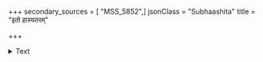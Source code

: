 +++
secondary_sources = [ "MSS_5852",]
jsonClass = "Subhaashita"
title = "इतो हास्यतरम्"

+++

<details><summary>Text</summary>

इतो हास्यतरं लोके किंचिदन्यन् न विद्यते।  
यत् तु दुर्जन इत्याह सज्जनं दुर्जनः स्वयम्॥
</details>
